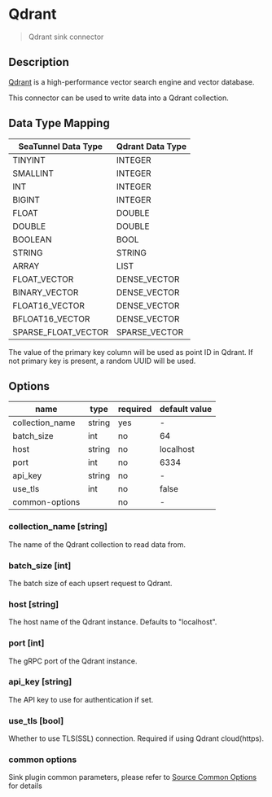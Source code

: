 # Qdrant

> Qdrant sink connector

## Description

[Qdrant](https://qdrant.tech/) is a high-performance vector search engine and vector database.

This connector can be used to write data into a Qdrant collection.

## Data Type Mapping

| SeaTunnel Data Type | Qdrant Data Type |
|---------------------|------------------|
| TINYINT             | INTEGER          |
| SMALLINT            | INTEGER          |
| INT                 | INTEGER          |
| BIGINT              | INTEGER          |
| FLOAT               | DOUBLE           |
| DOUBLE              | DOUBLE           |
| BOOLEAN             | BOOL             |
| STRING              | STRING           |
| ARRAY               | LIST             |
| FLOAT_VECTOR        | DENSE_VECTOR     |
| BINARY_VECTOR       | DENSE_VECTOR     |
| FLOAT16_VECTOR      | DENSE_VECTOR     |
| BFLOAT16_VECTOR     | DENSE_VECTOR     |
| SPARSE_FLOAT_VECTOR | SPARSE_VECTOR    |

The value of the primary key column will be used as point ID in Qdrant. If not primary key is present, a random UUID will be used.

## Options

|      name       |  type  | required | default value |
|-----------------|--------|----------|---------------|
| collection_name | string | yes      | -             |
| batch_size      | int    | no       | 64            |
| host            | string | no       | localhost     |
| port            | int    | no       | 6334          |
| api_key         | string | no       | -             |
| use_tls         | int    | no       | false         |
| common-options  |        | no       | -             |

### collection_name [string]

The name of the Qdrant collection to read data from.

### batch_size [int]

The batch size of each upsert request to Qdrant.

### host [string]

The host name of the Qdrant instance. Defaults to "localhost".

### port [int]

The gRPC port of the Qdrant instance.

### api_key [string]

The API key to use for authentication if set.

### use_tls [bool]

Whether to use TLS(SSL) connection. Required if using Qdrant cloud(https).

### common options

Sink plugin common parameters, please refer to [Source Common Options](common-options.md) for details
